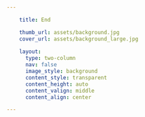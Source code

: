 ```yaml
---

    title: End

    thumb_url: assets/background.jpg
    cover_url: assets/background_large.jpg
    
    layout:
      type: two-column
      nav: false
      image_style: background
      content_style: transparent
      content_height: auto
      content_valign: middle
      content_align: center

---
```

